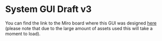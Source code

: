 # System GUI Draft v3

You can find the link to the Miro board where this GUI was designed [here](https://miro.com/app/board/uXjVIJj2NQY=/?share_link_id=118773702787) (please note that due to the large amount of assets used this will take a moment to load).
